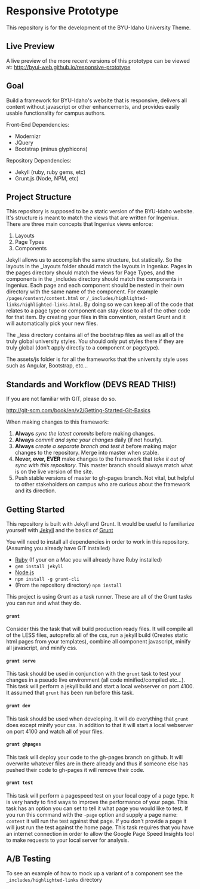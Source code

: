 Responsive Prototype
====================

This repository is for the development of the BYU-Idaho University Theme.

## Live Preview ##

A live preview of the more recent versions of this prototype can be viewed at: <http://byui-web.github.io/responsive-prototype>

## Goal ##

Build a framework for BYU-Idaho's website that is responsive, delivers all content without javascript or other enhancements, and provides easily usable functionality for campus authors.

Front-End Dependencies:
* Modernizr
* JQuery
* Bootstrap (minus glyphicons)

Repository Dependencies:
* Jekyll (ruby, ruby gems, etc)
* Grunt.js (Node, NPM, etc)

## Project Structure ##
This repository is supposed to be a static version of the BYU-Idaho website.  It's structure is meant to match the views that are written for Ingeniux.  There are three main concepts that Ingeniux views enforce:

1. Layouts
2. Page Types
3. Components

Jekyll allows us to accomplish the same structure, but statically.  So the layouts in the _layouts folder should match the layouts in Ingeniux. Pages in the pages directory should match the views for Page Types, and the components in the _includes directory should match the components in Ingeniux.
Each page and each component should be nested in their own directory with the same name of the component.  For example `/pages/content/content.html` or `/_includes/highlighted-links/highlighted-links.html`. By doing so we can keep all of the code that relates to a page type or component can stay close to all of the other code for that item. By creating your files in this convention, restart Grunt and it will automatically pick your new files.

The _less directory contains all of the bootstrap files as well as all of the truly global university styles.  You should only put styles there if they are truly global (don't apply directly to a component or pagetype).

The assets/js folder is for all the frameworks that the university style uses such as Angular, Bootstrap, etc...
## Standards and Workflow (DEVS READ THIS!) ##

If you are not familiar with GIT, please do so.

http://git-scm.com/book/en/v2/Getting-Started-Git-Basics

When making changes to this framework:

1. **Always** _sync the latest commits_ before making changes.
2. **Always** _commit and sync your changes_ daily (if not hourly).
3. **Always** _create a separate branch and test it_ before making major changes to the repository. Merge into master when stable.
4. **Never, ever, EVER** make changes to the framework that _take it out of sync with this repository_. This master branch should always match what is on the live version of the site.
5. Push stable versions of master to gh-pages branch. Not vital, but helpful to other stakeholders on campus who are curious about the framework and its direction.


## Getting Started ##

This repository is built with Jekyll and Grunt.  It would be useful to familiarize yourself with [Jekyll](http://jekyllrb.com/) and the basics of [Grunt](http://gruntjs.com)

You will need to install all dependencies in order to work in this repository. (Assuming you already have GIT installed)
* [Ruby](https://www.ruby-lang.org/en/installation/) (If your on a Mac you will already have Ruby installed)
* `gem install jekyll`
* [Node.js](http://nodejs.org/)
* `npm install -g grunt-cli`
* (From the repository directory) `npm install`

This project is using Grunt as a task runner.  These are all of the Grunt tasks you can run and what they do.

#### `grunt` ####
Consider this the task that will build production ready files.  It will compile all of the LESS files, autoprefix all of the css, run a jekyll build (Creates static html pages from your templates), combine all component javascript, minify all javascript, and minify css.

#### `grunt serve` ####
This task should be used in conjunction with the `grunt` task to test your changes in a pseudo live environment (all code minified/compiled etc...).  This task will perform a jekyll build and start a local webserver on port 4100.  It assumed that `grunt` has been run before this task.

#### `grunt dev` ####
This task should be used when developing. It will do everything that `grunt` does except minify your css. In addition to that it will start a local webserver on port 4100 and watch all of your files.

#### `grunt ghpages` ####
This task will deploy your code to the gh-pages branch on github.  It will overwrite whatever files are in there already and thus if someone else has pushed their code to gh-pages it will remove their code.

#### `grunt test` ####
This task will perform a pagespeed test on your local copy of a page type.  It is very handy to find ways to improve the performance of your page.
This task has an option you can set to tell it what page you would like to test. If you run this command with the `-page` option and supply a page name: `content` it will run the test against that page. If you don't provide a page it will just run the test against the home page.  This task requires that you have an internet connection in order to allow the Google Page Speed Insights tool to make requests to your local server for analysis.

## A/B Testing ##

To see an example of how to mock up a variant of a component see the `_includes/highlighted-links` directory